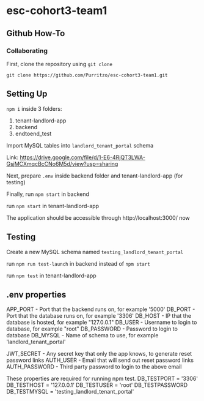 # esc-cohort3-team1
## Github How-To

### Collaborating

First, clone the repository using `git clone`   
```
git clone https://github.com/Purritzo/esc-cohort3-team1.git
```

## Setting Up

`npm i` inside 3 folders:
1. tenant-landlord-app
2. backend
3. endtoend_test

Import MySQL tables into `landlord_tenant_portal` schema

Link: https://drive.google.com/file/d/1-E6-4RjQT3LWA-GsjMCXmqcBcCNo6M5d/view?usp=sharing

Next, prepare `.env` inside backend folder and tenant-landlord-app (for testing)

Finally, run `npm start` in backend

run `npm start` in tenant-landlord-app

The application should be accessible through http://localhost:3000/ now

## Testing
Create a new MySQL schema named `testing_landlord_tenant_portal`

run `npm run test-launch` in backend instead of `npm start`

run `npm test` in tenant-landlord-app

## .env properties

APP_PORT - Port that the backend runs on, for example '5000'
DB_PORT - Port that the database runs on, for example '3306'
DB_HOST - IP that the database is hosted, for example "127.0.0.1"
DB_USER - Username to login to database, for example "root"
DB_PASSWORD - Password to login to database
DB_MYSQL - Name of schema to use, for example  'landlord_tenant_portal'

JWT_SECRET - Any secret key that only the app knows, to generate reset password links 
AUTH_USER - Email that will send out reset password links
AUTH_PASSWORD - Third party password to login to the above email

These properties are required for running npm test.
DB_TESTPORT = '3306'
DB_TESTHOST = '127.0.0.1'
DB_TESTUSER = 'root'
DB_TESTPASSWORD
DB_TESTMYSQL = 'testing_landlord_tenant_portal'

